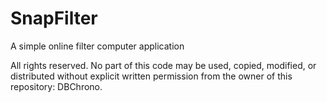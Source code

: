 # SnapFilter
A simple online filter computer application


All rights reserved. No part of this code may be used, copied, modified, or distributed without explicit written permission from the owner of this repository: DBChrono.
